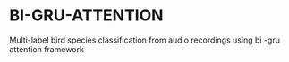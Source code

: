# BI-GRU-ATTENTION
Multi-label bird species classification from audio recordings using bi -gru attention framework
